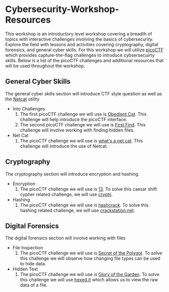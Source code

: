 # Cybersecurity-Workshop-Resources
This workshop is an introductory level workshop covering a breadth of topics with interactive challenges involving the basics of cybersecurity. Explore the field with lessons and activities covering cryptography, digital forensics, and general cyber skills. For this workshop we will utilize [picoCTF](https://picoctf.org) which provides capture-the-flag challenges to introduce cybsersecuirty skills. Below is a list of the picoCTF challenges and additional resources that will be used throughout the workshop.
## General Cyber Skills
The general cyber skills section will introduce CTF style question as well as the <a href="https://en.wikipedia.org/wiki/Netcat">Netcat</a> utility
<ul>
  <li>Into Challenges
    <ol>
      <li>The first picoCTF challenge we will use is <a href="https://play.picoctf.org/practice/challenge/147">Obedient Cat</a>. This challenge will help introduce the picoCTF interface.</li>
      <li>The second picoCTF challenge we will use is <a href="https://play.picoctf.org/practice/challenge/320">First Find</a>. This challenge will involve working with finding hidden files.</li>
    </ol>
  </li>
  <li>Net Cat
    <ol>
      <li>The picoCTF challenge we will use is <a href="https://play.picoctf.org/practice/challenge/34">what's a net cat</a>. This challenge will introduce the use of Netcat.</li>
    </ol>
  </li>
</ul>

## Cryptography
The cryptography section will introduce encryption and hashing.
<ul>
  <li> Encryption
    <ol>
      <li>The picoCTF challenge we will use is <a href="https://play.picoctf.org/practice/challenge/62">13</a>. To solve this caesar shift cypher related challenge, we will use <a href="https://cryptii.com/pipes/caesar-cipher">cryptii</a>.</li>
    </ol>
  </li>
  <li> Hashing
    <ol>
      <li>The picoCTF challenge we will use is <a href="https://play.picoctf.org/practice/challenge/475">hashcrack</a>. To solve this hashing related challenge, we will use <a href="https://crackstation.net/">crackstation.net</a>.</li>
    </ol>
  </li>
</ul>

## Digital Forensics
The digital forensics section will involve working with files
<ul>
  <li> File Inspection
    <ol>
      <li>The picoCTF challenge we will use is <a href="https://play.picoctf.org/practice/challenge/423">Secret of the Polygot</a>. To solve this challenge we will observe how changing file types can be used to hide data.</li>
    </ol>
  </li>
  <li> Hidden Text
    <ol>
      <li>The picoCTF challenge we will use is <a href="https://play.picoctf.org/practice/challenge/44">Glory of the Garden</a>. To solve this challenge we will use <a href="https://hexed.it/">hexed.it</a> which allows us to view the raw data of a file.</li>
    </ol>
  </li>
</ul>
